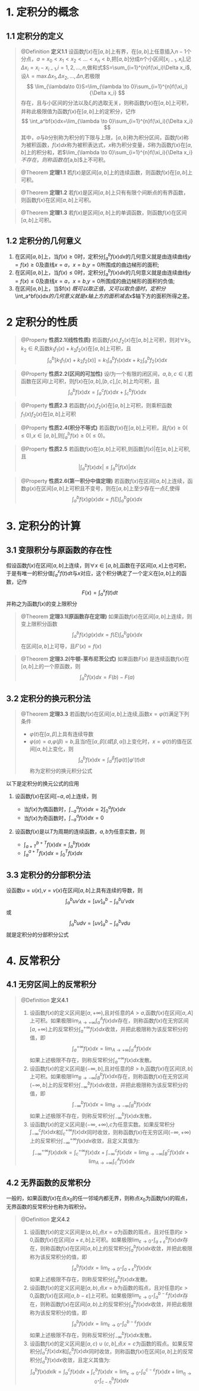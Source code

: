 # 1. 定积分的概念
## 1.1 定积分的定义
> @Definition
> **定义1.1**   设函数$f(x)$在$[a,b]$上有界，在$[a,b]$上任意插入$n-1$个分点，$a=x_0<x_1<x_2<\dots <x_n<b$,把$[a,b]$分成$n$个小区间$[x_{i-1},x_{i}]$,记$\Delta x_i=x_i-x_{i-1}$,$i=1,2,\dots,n$,做和式$S=\sum_{i=1}^{n}f(\xi_i)\Delta x_i$,设$\lambda=\max{\Delta x_1, \Delta x_2, \dots, \Delta n}$,若极限
> $$
> \lim_{\lambda\to 0}S=\lim_{\lambda \to 0}\sum_{i=1}^{n}f(\xi_i){\Delta x_i}
> $$
> 存在，且与小区间的分法以及$\xi_i$的选取无关，则称函数$f(x)$在$[a,b]$上可积，并称此极限值为函数$f(x)$在$[a,b]$上的定积分，记作
> $$
> \int_a^bf(x)dx=\lim_{\lambda \to 0}\sum_{i=1}^{n}f(\xi_i){\Delta x_i}
> $$
> 其中，$a$与$b$分别称为积分的下限与上限，$[a,b]$称为积分区间，函数$f(x)$称为被积函数，$f(x)dx$称为被积表达式，$x$称为积分变量，$S$称为函数$f(x)$在$[a,b]$上的积分和，若$\lim_{\lambda \to 0}\sum_{i=1}^{n}f(\xi_i){\Delta x_i}
$不存在，则称函数在$[a,b]$上不可积。

> @Theorem
> **定理1.1**   若$f(x)$是区间$[a,b]$上的连续函数，则函数$f(x)$在$[a,b]$上可积。

> @Theorem
> **定理1.2** 若$f(x)$是区间$[a,b]$上只有有限个间断点的有界函数，则函数$f(x)$在区间$[a,b]$上可积。


> @Theorem
> **定理1.3** 若$f(x)$是区间$[a,b]$上的单调函数，则函数$f(x)$在区间$[a,b]$上可积。


## 1.2 定积分的几何意义
1. 在区间$[a,b]$上，当$f(x)\ge 0$时，定积分$\int_a^bf(x)dx$的几何意义就是由连续曲线$y=f(x)\ge 0$及直线$x=a$，$x=b$,$y=0$所围成的曲边梯形的面积;
2. 在区间$[a,b]$上，当$f(x)\le 0$时，定积分$\int_a^bf(x)dx$的几何意义就是由连续曲线$y=f(x)\le 0$及直线$x=a$，$x=b$,$y=0$所围成的曲边梯形的面积的负值;
3. 在区间$[a,b]$上，当$f(x) $既可以取正值，又可以取负值时，定积分$\int_a^bf(x)dx$的几何意义就是$x$轴上方的面积减去$x$轴下方的面积所得之差。


# 2 定积分的性质
> @Property
> **性质2.1(线性性质)** 若函数$f_1(x)$,$f_2(x)$在$[a,b]$上可积，则对$\forall k_1,k_2\in R$,函数$k_1f_1(x)+k_2f_2(x)$在$[a,b]$上可积，且
> $$
>\int_a^b[ k_1f_1(x)+k_2f_2(x) ] = k_1\int_a^bf_1(x)dx+k_2\int_a^bf_2(x)dx
> $$


> @Property
> **性质2.2(区间的可加性)** 设$I$为一个有限的闭区间，$a,b,c\in I$,若函数在区间$I$上可积，则$f(x)$在$[a,b]$,$[b,c]$,$[c,b]$上均可积，且
> $$
> \int_a^bf(x)dx = \int_a^cf(x)dx + \int_c^bf(x)dx
> $$

> @Property
> **性质2.3** 若函数$f_1(x)$,$f_2(x)$在$[a,b]$上可积，则乘积函数$f_1(x)f_2(x)$在$[a,b]$上可积


> @Property
> **性质2.4(积分不等式)**   若函数$f(x)$在$[a,b]$上可积，且$f(x)\ge 0(\le 0)$,$x\in [a,b]$,则$\int_a^bf(x)\ge0(\le 0)$。



> @Property
> **性质2.5**   若函数$f(x)$在$[a,b]$上可积,则函数$|f(x)|$在$[a,b]$上可积,且
> $$
> |\int_a^bf(x)dx| \le \int_a^b|f(x)|dx
> $$


> @Property
> **性质2.6(第一积分中值定理)** 若函数$f(x)$在区间$[a,b]$上连续，函数$g(x)$在区间$[a,b]$上可积且不变号，则在$[a,b]$上至少存在一点$\xi$,使得
> $$
> \int_a^bf(x)g(x)dx=f(\xi)\int_a^bg(x)dx
> $$


# 3. 定积分的计算
## 3.1 变限积分与原函数的存在性
假设函数$f(x)$在区间$[a,b]$上连续，则$\forall x\in [a,b]$,函数在子区间$[a,x]$上也可积，于是有唯一的积分值$\int_a^xf(t)dt$与$x$对应，这个积分确定了一个定义在$[a,b]$上的函数，记作
$$
F(x)=\int_a^xf(t)dt
$$
并称之为函数$f(x)$的变上限积分

> @Theorem
> **定理3.1(原函数存在定理)**   如果函数$f(x)$在区间$[a,b]$上连续，则变上限积分函数
> $$
> \int_a^bf(x)g(x)dx=f(\xi)\int_a^bg(x)dx
> $$
> 在区间$[a,b]$上可导，且$F'(x)=f(x)$


> @Theorem
> **定理3.2(牛顿-莱布尼茨公式)**    如果函数$F(x)$ 是连续函数$f(x)$在$[a,b]$上的一个原函数，则
> $$
> \int_a^bf(x)dx=F(b)-F(a)
> $$

## 3.2 定积分的换元积分法
> @Theorem
> **定理3.3**   若函数$f(x)$在区间$[a,b]$上连续,函数$x=\varphi(t)$满足下列条件
> - $\varphi(t)$在$[\alpha, \beta]$上具有连续导数
> - $\varphi(\alpha)=a$,$\varphi(\beta)=b$,且当$t$在$[\alpha, \beta](或[\beta, \alpha])$上变化时，$x=\varphi(t)$的值在区间$[a,b]$上变化，则
> $$
> \int_a^bf(x)dx = \int_\alpha^\beta f[\varphi(t)]\varphi'(t)dt
> $$
> 称为定积分的换元积分公式


以下是定积分的换元公式的应用
1. 设函数$f(x)$在区间$[-a,a]$上连续，则
    - 当$f(x)$为偶函数时，$\int_{-a}^{a}f(x) dx = 2\int_{0}^{a}f(x)dx$
    - 当$f(x)$为奇函数时，$\int_{-a}^{a}f(x) dx= 0$

2. 设函数$f(x)$是以$T$为周期的连续函数，$a,b$为任意实数，则
   - $\int_{a+T}^{b+T}f(x) dx = \int_{a}^{b}f(x) dx$ 
   - $\int_{a}^{a+T}f(x) dx = \int_{0}^{T}f(x) dx$


## 3.3 定积分的分部积分法
设函数$u=u(x)$,$v=v(x)$在区间$[a,b]$上具有连续的导数，则
$$
\int_a^buv'dx=[uv]_a^b-\int_a^bu'vdx
$$
或
$$
\int_a^budv=[uv]_a^b-\int_a^bvdu
$$
就是定积分的分部积分公式

# 4. 反常积分
## 4.1 无穷区间上的反常积分
    
> @Definition
> **定义4.1**   
> 1. 设函数$f(x)$的定义区间是$[a,+\infty)$,且对任意的$A>a$,函数$f(x)$在区间$[a,A]$上可积。如果极限$\lim_{A\to +\infty}\int_a^Af(x)dx$存在，则称函数$f(x)$在无穷区间$[a,+\infty)$上的反常积分$\int_a^{+\infty}f(x)dx$收敛，并把此极限称为该反常积分的值，即
> $$
> \int_a^{+\infty}f(x)dx = \lim_{A\to +\infty}\int_a^Af(x)dx 
> $$
> 如果上述极限不存在，则称反常积分$\int_a^{+\infty}f(x)dx$发散。
> 2. 设函数$f(x)$的定义区间是$(-\infty, b]$,且对任意的$B>b$,函数$f(x)$在区间$[B,b]$上可积。如果极限$\lim_{B\to -\infty}\int_B^bf(x)dx$存在，则称函数$f(x)$在无穷区间$(-\infty, b]$上的反常积分$\int_{-\infty}^bf(x)dx$收敛，并把此极限称为该反常积分的值，即
> $$
> \int_{-\infty}^bf(x)dx = \lim_{B\to -\infty}\int_B^bf(x)dx 
> $$
> 如果上述极限不存在，则称反常积分$\int_{-\infty}^bf(x)dx$发散。
> 3. 设函数$f(x)$的定义区间是$(-\infty, +\infty)$,$c$为任意实数。如果反常积分$\int_{-\infty}^cf(x)dx$和$\int_{c}^{+\infty}f(x)dx$同时收敛，则称函数$f(x)$在无穷区间$(-\infty, +\infty)$上的反常积分$\int_{-\infty}^{+\infty}f(x)dx$收敛，且定义其值为:
> $$
> \int_{-\infty}^{+\infty}f(x)dxlk=\int_c^{+\infty}f(x)dx +  \int_{-\infty}^cf(x)dx = \lim_{B\to -\infty}\int_B^cf(x)dx + \lim_{A\to +\infty}\int_c^Af(x)dx 
> $$

## 4.2 无界函数的反常积分
一般的，如果函数$f(x)$在点$x_0$的任一邻域内都无界，则称点$x_0$为函数$f(x)$的瑕点，无界函数的反常积分也称为瑕积分。
> @Definition
> **定义4.2**   
> 1. 设函数$f(x)$的定义区间是$(a,b]$,点$x=a$为函数的瑕点，且对任意的$\varepsilon>0$,函数$f(x)$在区间$[a+\varepsilon, b]$上可积。如果极限$\lim_{\varepsilon\to 0^+}\int_{a+\varepsilon}^bf(x)dx$存在，则称函数$f(x)$在区间$[a,b]$上的反常积分$\int_a^{b}f(x)dx$收敛，并把此极限称为该反常积分的值，即
> $$
> \int_a^{b}f(x)dx = \lim_{\varepsilon\to 0^+}\int_{a+\varepsilon}^bf(x)dx 
> $$
> 如果上述极限不存在，则称反常积分$\int_a^{b}f(x)dx$发散。
> 2. 设函数$f(x)$的定义区间是$[a, b)$,点$x=b$为函数的瑕点，且对任意的$\varepsilon>0$,函数$f(x)$在区间$[a,b-\varepsilon]$上可积。如果极限$\lim_{\varepsilon\to 0^+}\int_a^{b-\varepsilon}f(x)dx$存在，则称函数$f(x)$在区间$[a, b)$上的反常积分$\int_{a}^bf(x)dx$收敛，并把此极限称为该反常积分的值，即
> $$
> \int_{a}^bf(x)dx = \lim_{\varepsilon\to 0^+}\int_a^{b-\varepsilon}f(x)dx 
> $$
> 如果上述极限不存在，则称反常积分$\int_{-\infty}^bf(x)dx$发散。
> 3. 设函数$f(x)$的定义区间是$[a,c)\cup(c,b]$,点$x=c$为函数的瑕点。如果反常积分$\int_{a}^cf(x)dx$和$\int_{c}^{b}f(x)dx$同时收敛，则称函数$f(x)$在区间$[a,b]$上的反常积分$\int_{a}^{b}f(x)dx$收敛，且定义其值为:
> $$
> \int_{a}^{b}f(x)dxlk=\int_a^{c}f(x)dx +  \int_{c}^bf(x)dx = \lim_{\varepsilon\to 0^+}\int_a^{c-\varepsilon}f(x)dx + \lim_{\eta\to 0^+}\int_{c-\eta}^bf(x)dx 
> $$

